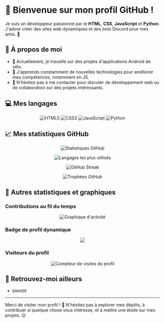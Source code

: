 # 👋 Bienvenue sur mon profil GitHub !

Je suis un développeur passionné par le **HTML**, **CSS**, **JavaScript** et **Python**. J'adore créer des sites web dynamiques et des bots Discord pour mes amis. 🚀

## 🌟 À propos de moi

- 🔭 Actuellement, je travaille sur des projets d'applications Android de vélo.
- 🌱 J'apprends constamment de nouvelles technologies pour améliorer mes compétences, notamment en JS.
- 💬 N'hésitez pas à me contacter pour discuter de développement web ou de collaboration sur des projets intéressants.

## 💻 Mes langages

<p align="center">
  <img src="https://img.shields.io/badge/HTML5-E34F26?style=flat&logo=html5&logoColor=white" alt="HTML5" />
  <img src="https://img.shields.io/badge/CSS3-1572B6?style=flat&logo=css3&logoColor=white" alt="CSS3" />
  <img src="https://img.shields.io/badge/JavaScript-F7DF1E?style=flat&logo=javascript&logoColor=black" alt="JavaScript" />
  <img src="https://img.shields.io/badge/Python-3776AB?style=flat&logo=python&logoColor=white" alt="Python" />
</p>

## 📈 Mes statistiques GitHub

<p align="center">
  <img src="https://github-readme-stats.vercel.app/api?username=Le-Vrai-Krnivor&show_icons=true&theme=radical" alt="Statistiques GitHub" />
</p>

<p align="center">
  <img src="https://github-readme-stats.vercel.app/api/top-langs/?username=Le-Vrai-Krnivor&layout=compact&theme=radical" alt="Langages les plus utilisés" />
</p>

<p align="center">
  <img src="https://github-readme-streak-stats.herokuapp.com/?user=Le-Vrai-Krnivor&theme=radical" alt="GitHub Streak" />
</p>

<p align="center">
  <img src="https://github-profile-trophy.vercel.app/?username=Le-Vrai-Krnivor&theme=radical&no-frame=true&row=1&&margin-w=15" alt="Trophées GitHub" />
</p>

## 🚀 Autres statistiques et graphiques

### Contributions au fil du temps
<p align="center">
  <img src="https://github-readme-activity-graph.cyclic.app/graph?username=Le-Vrai-Krnivor&theme=radical" alt="Graphique d'activité" />
</p>

### Badge de profil dynamique
<p align="center">
  <a href="https://git.io/streak-stats"><img src="http://github-readme-streak-stats.herokuapp.com?user=Le-Vrai-Krnivor&theme=radical"/></a>
</p>

### Visiteurs du profil
<p align="center">
  <img src="https://komarev.com/ghpvc/?username=Le-Vrai-Krnivor&color=brightgreen" alt="Compteur de visites du profil"/>
</p>

## 🔗 Retrouvez-moi ailleurs
 
- bientôt 

---

Merci de visiter mon profil ! 🌟 N'hésitez pas à explorer mes dépôts, à contribuer si quelque chose vous intéresse, et à mettre une étoile sur mes projets. 😉